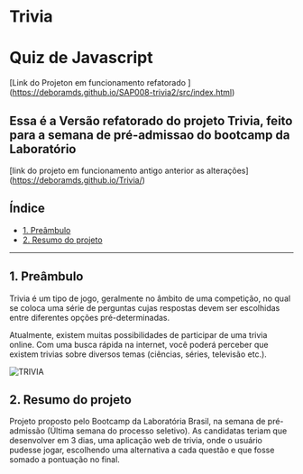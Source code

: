 # Trivia
# Quiz de Javascript

[Link do Projeton em funcionamento refatorado ] (https://deboramds.github.io/SAP008-trivia2/src/index.html)

## Essa é a Versão refatorado do projeto Trivia, feito para a semana de pré-admissao do bootcamp da Laboratório
 
 [link do projeto em funcionamento antigo anterior as alterações] (https://deboramds.github.io/Trivia/)


## Índice


* [1. Preâmbulo](#1-preâmbulo)
* [2. Resumo do projeto](#2-resumo-do-projeto)


***

## 1. Preâmbulo

Trivia é um tipo de jogo, geralmente no âmbito de uma competição,
no qual se coloca uma série de perguntas cujas respostas devem ser escolhidas
entre diferentes opções pré-determinadas.

Atualmente, existem muitas possibilidades de participar de uma trivia online.
Com uma busca rápida na internet, você poderá perceber que existem trivias
sobre diversos temas (ciências, séries, televisão etc.).

![TRIVIA](https://phandroid.s3.amazonaws.com/wp-content/uploads/2018/01/hq-trivia-android-screenshot.jpg)

## 2. Resumo do projeto

Projeto proposto pelo Bootcamp da Laboratória Brasil, na semana de pré-admissão (Última semana do processo seletivo).
As candidatas teriam que desenvolver em 3 dias, uma aplicação web de trivia, onde o usuário pudesse jogar, escolhendo uma alternativa a cada questão e que fosse somado a pontuação no final.


